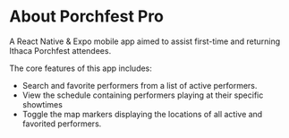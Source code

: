 # About Porchfest Pro

A React Native & Expo mobile app aimed to assist first-time and returning Ithaca Porchfest attendees.

The core features of this app includes:
- Search and favorite performers from a list of active performers.
- View the schedule containing performers playing at their specific showtimes
- Toggle the map markers displaying the locations of all active and favorited performers.
